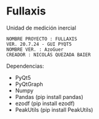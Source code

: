                   
# Fullaxis
Unidad de medición inercial

    NOMBRE PROYECTO : FULLAXIS                   
    VER. 20.7.24 - GUI PYQT5                     
    NOMBRE VER. : AzoGuer                      
    CREADOR : NICOLÁS QUEZADA BAIER               


Dependencias:

- PyQt5
- PyQtGraph
- Numpy
- Pandas (pip install pandas)
- ezodf (pip install ezodf)
- PeakUtils (pip install PeakUtils)
